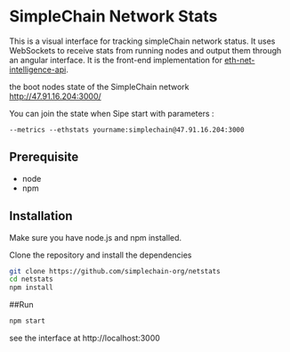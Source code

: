 SimpleChain Network Stats
============

This is a visual interface for tracking simpleChain network status. It uses WebSockets to receive stats from running nodes and output them through an angular interface. It is the front-end implementation for [eth-net-intelligence-api](https://github.com/cubedro/eth-net-intelligence-api).

the boot nodes state of the SimpleChain network  
http://47.91.16.204:3000/

You can join the state when Sipe start with parameters :

`--metrics --ethstats yourname:simplechain@47.91.16.204:3000`


## Prerequisite
* node
* npm

## Installation
Make sure you have node.js and npm installed.

Clone the repository and install the dependencies

```bash
git clone https://github.com/simplechain-org/netstats
cd netstats
npm install
```

##Run

```bash
npm start
```

see the interface at http://localhost:3000

[travis-image]: https://travis-ci.org/cubedro/eth-netstats.svg
[travis-url]: https://travis-ci.org/cubedro/eth-netstats
[dep-image]: https://david-dm.org/cubedro/eth-netstats.svg
[dep-url]: https://david-dm.org/cubedro/eth-netstats
